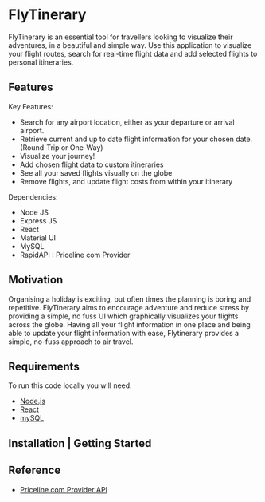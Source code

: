 # FlyTinerary

  FlyTinerary is an essential tool for travellers looking to visualize their adventures, in a beautiful and simple way. Use this application to visualize your flight routes, search for real-time flight data and add selected flights to personal itineraries. 


## Features

Key Features:
  * Search for any airport location, either as your departure or arrival airport. 
  * Retrieve current and up to date flight information for your chosen date. (Round-Trip or One-Way)
  * Visualize your journey!
  * Add chosen flight data to custom itineraries
  * See all your saved flights visually on the globe
  * Remove flights, and update flight costs from within your itinerary

Dependencies: 
* Node JS
* Express JS
* React
* Material UI
* MySQL
* RapidAPI : Priceline com Provider

## Motivation
Organising a holiday is exciting, but often times the planning is boring and repetitive. FlyTinerary aims to encourage adventure and reduce stress by providing a simple, no fuss UI which graphically visualizes your flights across the globe. Having all your flight information in one place and being able to update your flight information with ease, Flytinerary provides a simple, no-fuss approach to air travel. 

## Requirements
To run this code locally you will need:
* [Node.js](https://nodejs.org/en "Node.js")
* [React](https://react.dev/ "React")
* [mySQL](https://www.mysql.com/ "mySQL")

## Installation | Getting Started



## Reference
* [Priceline com Provider API]([https://nodejs.org/en](https://rapidapi.com/tipsters/api/priceline-com-provider) "Priceline com Provider API")

